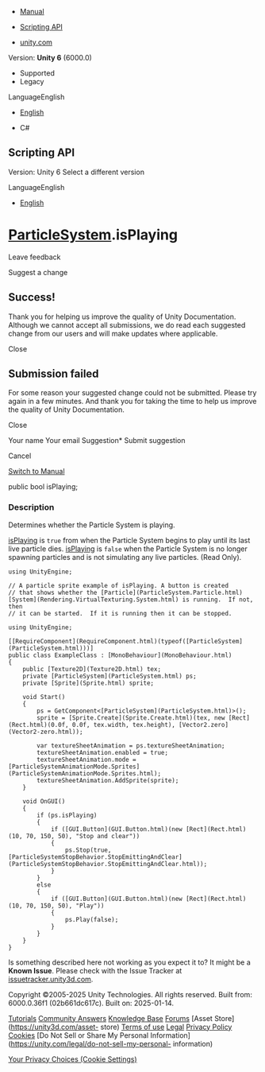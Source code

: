 [ ]()

  * [Manual](../Manual/index.html)
  * [Scripting API](../ScriptReference/index.html)

  * [unity.com](https://unity.com/)

Version: **Unity 6** (6000.0)

  * Supported
  * Legacy

LanguageEnglish

  * [English]()

  * C#

[ ](https://docs.unity3d.com)

## Scripting API

Version: Unity 6 Select a different version

LanguageEnglish

  * [English]()

#  [ParticleSystem](ParticleSystem.html).isPlaying

Leave feedback

Suggest a change

## Success!

Thank you for helping us improve the quality of Unity Documentation. Although
we cannot accept all submissions, we do read each suggested change from our
users and will make updates where applicable.

Close

## Submission failed

For some reason your suggested change could not be submitted. Please <a>try
again</a> in a few minutes. And thank you for taking the time to help us
improve the quality of Unity Documentation.

Close

Your name Your email Suggestion* Submit suggestion

Cancel

[Switch to Manual](../Manual/class-ParticleSystem.html "Go to ParticleSystem
Component in the Manual")

public bool isPlaying;

### Description

Determines whether the Particle System is playing.

[isPlaying](ParticleSystem-isPlaying.html) is `true` from when the Particle
System begins to play until its last live particle dies.
[isPlaying](ParticleSystem-isPlaying.html) is `false` when the Particle System
is no longer spawning particles and is not simulating any live particles.
(Read Only).

    
    
    using UnityEngine;  
      
    // A particle sprite example of isPlaying. A button is created
    // that shows whether the [Particle](ParticleSystem.Particle.html) [System](Rendering.VirtualTexturing.System.html) is running.  If not, then
    // it can be started.  If it is running then it can be stopped.  
      
    using UnityEngine;  
      
    [[RequireComponent](RequireComponent.html)(typeof([ParticleSystem](ParticleSystem.html)))]
    public class ExampleClass : [MonoBehaviour](MonoBehaviour.html)
    {
        public [Texture2D](Texture2D.html) tex;
        private [ParticleSystem](ParticleSystem.html) ps;
        private [Sprite](Sprite.html) sprite;  
      
        void Start()
        {
            ps = GetComponent<[ParticleSystem](ParticleSystem.html)>();
            sprite = [Sprite.Create](Sprite.Create.html)(tex, new [Rect](Rect.html)(0.0f, 0.0f, tex.width, tex.height), [Vector2.zero](Vector2-zero.html));  
      
            var textureSheetAnimation = ps.textureSheetAnimation;
            textureSheetAnimation.enabled = true;
            textureSheetAnimation.mode = [ParticleSystemAnimationMode.Sprites](ParticleSystemAnimationMode.Sprites.html);
            textureSheetAnimation.AddSprite(sprite);
        }  
      
        void OnGUI()
        {
            if (ps.isPlaying)
            {
                if ([GUI.Button](GUI.Button.html)(new [Rect](Rect.html)(10, 70, 150, 50), "Stop and clear"))
                {
                    ps.Stop(true, [ParticleSystemStopBehavior.StopEmittingAndClear](ParticleSystemStopBehavior.StopEmittingAndClear.html));
                }
            }
            else
            {
                if ([GUI.Button](GUI.Button.html)(new [Rect](Rect.html)(10, 70, 150, 50), "Play"))
                {
                    ps.Play(false);
                }
            }
        }
    }
    

Is something described here not working as you expect it to? It might be a
**Known Issue**. Please check with the Issue Tracker at
[issuetracker.unity3d.com](https://issuetracker.unity3d.com).

Copyright ©2005-2025 Unity Technologies. All rights reserved. Built from:
6000.0.36f1 (02b661dc617c). Built on: 2025-01-14.

[Tutorials](https://unity3d.com/learn) [Community
Answers](https://answers.unity3d.com) [Knowledge
Base](https://support.unity3d.com/hc/en-us)
[Forums](https://forum.unity3d.com) [Asset Store](https://unity3d.com/asset-
store) [Terms of use](https://docs.unity3d.com/Manual/TermsOfUse.html)
[Legal](https://unity.com/legal) [Privacy
Policy](https://unity.com/legal/privacy-policy)
[Cookies](https://unity.com/legal/cookie-policy) [Do Not Sell or Share My
Personal Information](https://unity.com/legal/do-not-sell-my-personal-
information)

[Your Privacy Choices (Cookie Settings)](javascript:void\(0\);)

